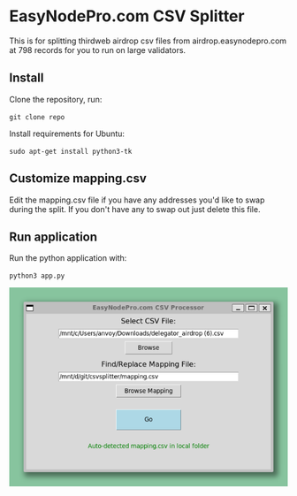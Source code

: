 # EasyNodePro.com CSV Splitter
This is for splitting thirdweb airdrop csv files from airdrop.easynodepro.com at 798 records for you to run on large validators.

## Install
Clone the repository, run:

`git clone repo`

Install requirements for Ubuntu:

`sudo apt-get install python3-tk`

## Customize mapping.csv
Edit the mapping.csv file if you have any addresses you'd like to swap during the split. If you don't have any to swap out just delete this file.

## Run application
Run the python application with:

`python3 app.py`

![Our application](csvsplitter.png)